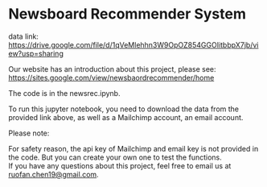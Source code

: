 # Newsboard Recommender System 
  
data link: https://drive.google.com/file/d/1qVeMlehhn3W9OpOZ854GGOIitbbpX7jb/view?usp=sharing

Our website has an introduction about this project, please see: https://sites.google.com/view/newsbaordrecommender/home
  
The code is in the newsrec.ipynb.  

To run this jupyter notebook, you need to download the data from the provided link above, as well as a Mailchimp account, an email account.  
  
Please note:  

For safety reason, the api key of Mailchimp and email key is not provided in the code. But you can create your own one to test the functions.   
If you have any questions about this project, feel free to email us at ruofan.chen19@gmail.com.
